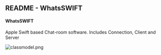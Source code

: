 ## README - WhatsSWIFT ##

#### WhatsSWIFT #####

Apple Swift based Chat-room software. Includes Connection, Client and Server

![classmodel.png](https://bitbucket.org/repo/R8g4Kj/images/2895275875-classmodel.png)